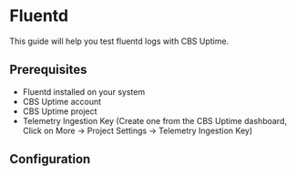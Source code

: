 # Fluentd

This guide will help you test fluentd logs with CBS Uptime.

## Prerequisites

- Fluentd installed on your system
- CBS Uptime account
- CBS Uptime project
- Telemetry Ingestion Key (Create one from the CBS Uptime dashboard, Click on More -> Project Settings -> Telemetry Ingestion Key)


## Configuration
